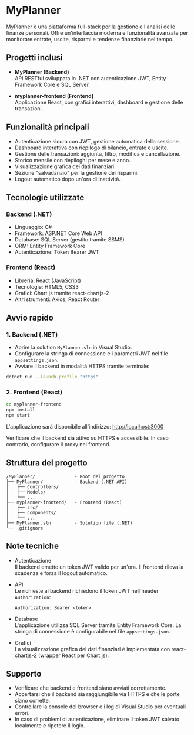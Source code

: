 # MyPlanner

MyPlanner è una piattaforma full-stack per la gestione e l'analisi delle finanze personali. Offre un'interfaccia moderna e funzionalità avanzate per monitorare entrate, uscite, risparmi e tendenze finanziarie nel tempo.

## Progetti inclusi

- **MyPlanner (Backend)**  
  API RESTful sviluppata in .NET con autenticazione JWT, Entity Framework Core e SQL Server.
  
- **myplanner-frontend (Frontend)**  
  Applicazione React, con grafici interattivi, dashboard e gestione delle transazioni.

## Funzionalità principali

- Autenticazione sicura con JWT, gestione automatica della sessione.
- Dashboard interattiva con riepilogo di bilancio, entrate e uscite.
- Gestione delle transazioni: aggiunta, filtro, modifica e cancellazione.
- Storico mensile con riepiloghi per mese e anno.
- Visualizzazione grafica dei dati finanziari.
- Sezione "salvadanaio" per la gestione dei risparmi.
- Logout automatico dopo un'ora di inattività.

## Tecnologie utilizzate

### Backend (.NET)

- Linguaggio: C#
- Framework: ASP.NET Core Web API
- Database: SQL Server (gestito tramite SSMS)
- ORM: Entity Framework Core
- Autenticazione: Token Bearer JWT

### Frontend (React)

- Libreria: React (JavaScript)
- Tecnologie: HTML5, CSS3
- Grafici: Chart.js tramite react-chartjs-2
- Altri strumenti: Axios, React Router

## Avvio rapido

### 1. Backend (.NET)

- Aprire la solution `MyPlanner.sln` in Visual Studio.
- Configurare la stringa di connessione e i parametri JWT nel file `appsettings.json`.
- Avviare il backend in modalità HTTPS tramite terminale:

```bash
dotnet run --launch-profile "https"
```

### 2. Frontend (React)

```bash
cd myplanner-frontend
npm install
npm start
```

L'applicazione sarà disponibile all'indirizzo: [http://localhost:3000](http://localhost:3000)

Verificare che il backend sia attivo su HTTPS e accessibile. In caso contrario, configurare il proxy nel frontend.

## Struttura del progetto

```
/MyPlanner/               - Root del progetto
├── MyPlanner/            - Backend (.NET API)
│   ├── Controllers/
│   ├── Models/
│   └── ...
├── myplanner-frontend/   - Frontend (React)
│   ├── src/
│   ├── components/
│   └── ...
├── MyPlanner.sln         - Solution file (.NET)
└── .gitignore
```

## Note tecniche

- Autenticazione  
  Il backend emette un token JWT valido per un'ora. Il frontend rileva la scadenza e forza il logout automatico.

- API  
  Le richieste al backend richiedono il token JWT nell'header `Authorization`:

  ```
  Authorization: Bearer <token>
  ```

- Database  
  L'applicazione utilizza SQL Server tramite Entity Framework Core. La stringa di connessione è configurabile nel file `appsettings.json`.

- Grafici  
  La visualizzazione grafica dei dati finanziari è implementata con react-chartjs-2 (wrapper React per Chart.js).

## Supporto

- Verificare che backend e frontend siano avviati correttamente.
- Accertarsi che il backend sia raggiungibile via HTTPS e che le porte siano corrette.
- Controllare la console del browser e i log di Visual Studio per eventuali errori.
- In caso di problemi di autenticazione, eliminare il token JWT salvato localmente e ripetere il login.
